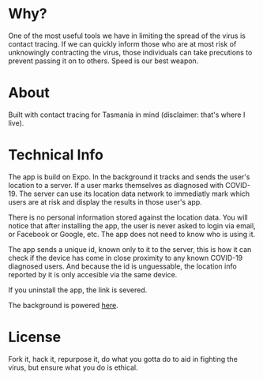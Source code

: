 # Why?
One of the most useful tools we have in limiting the spread of the virus is contact tracing. If we can quickly inform those who are at most risk of unknowingly contracting the virus, those individuals can take precutions to prevent passing it on to others. Speed is our best weapon.

# About
Built with contact tracing for Tasmania in mind (disclaimer: that's where I live).

# Technical Info
The app is build on Expo. In the background it tracks and sends the user's location to a server. If a user marks themselves as diagnosed with COVID-19. The server can use its location data network to immediatly mark which users are at risk and display the results in those user's app.

There is no personal information stored against the location data. You will notice that after installing the app, the user is never asked to login via email, or Facebook or Google, etc. The app does not need to know who is using it.

The app sends a unique id, known only to it to the server, this is how it can check if the device has come in close proximity to any known COVID-19 diagnosed users. And because the id is unguessable, the location info reported by it is only accesible via the same device.

If you uninstall the app, the link is severed.

The background is powered [here](https://github.com/AlastairTaft/APITasTraceTogether).

# License
Fork it, hack it, repurpose it, do what you gotta do to aid in fighting the virus, but ensure what you do is ethical.